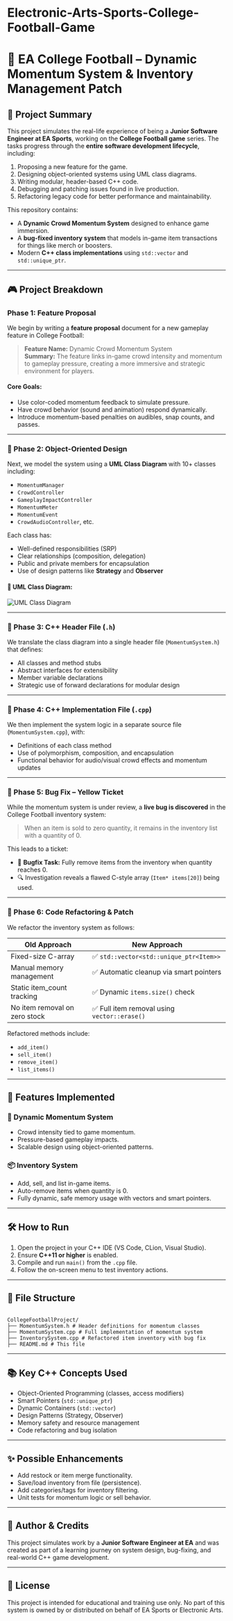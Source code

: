 # Electronic-Arts-Sports-College-Football-Game

# 🏈 EA College Football – Dynamic Momentum System & Inventory Management Patch

## 📘 Project Summary

This project simulates the real-life experience of being a **Junior Software Engineer at EA Sports**, working on the **College Football game** series. The tasks progress through the **entire software development lifecycle**, including:

1. Proposing a new feature for the game.
2. Designing object-oriented systems using UML class diagrams.
3. Writing modular, header-based C++ code.
4. Debugging and patching issues found in live production.
5. Refactoring legacy code for better performance and maintainability.

This repository contains:
- A **Dynamic Crowd Momentum System** designed to enhance game immersion.
- A **bug-fixed inventory system** that models in-game item transactions for things like merch or boosters.
- Modern **C++ class implementations** using `std::vector` and `std::unique_ptr`.

---

## 🎮 Project Breakdown

### Phase 1: Feature Proposal

We begin by writing a **feature proposal** document for a new gameplay feature in College Football:

> **Feature Name:** Dynamic Crowd Momentum System  
> **Summary:** The feature links in-game crowd intensity and momentum to gameplay pressure, creating a more immersive and strategic environment for players.

#### Core Goals:
- Use color-coded momentum feedback to simulate pressure.
- Have crowd behavior (sound and animation) respond dynamically.
- Introduce momentum-based penalties on audibles, snap counts, and passes.

---

### 🧩 Phase 2: Object-Oriented Design

Next, we model the system using a **UML Class Diagram** with 10+ classes including:
- `MomentumManager`
- `CrowdController`
- `GameplayImpactController`
- `MomentumMeter`
- `MomentumEvent`
- `CrowdAudioController`, etc.

Each class has:
- Well-defined responsibilities (SRP)
- Clear relationships (composition, delegation)
- Public and private members for encapsulation
- Use of design patterns like **Strategy** and **Observer**

#### 📌 UML Class Diagram:

![UML Class Diagram](Class%20Diagram.png)

---

### 🧠 Phase 3: C++ Header File (`.h`)

We translate the class diagram into a single header file (`MomentumSystem.h`) that defines:
- All classes and method stubs
- Abstract interfaces for extensibility
- Member variable declarations
- Strategic use of forward declarations for modular design

---

### 🔧 Phase 4: C++ Implementation File (`.cpp`)

We then implement the system logic in a separate source file (`MomentumSystem.cpp`), with:
- Definitions of each class method
- Use of polymorphism, composition, and encapsulation
- Functional behavior for audio/visual crowd effects and momentum updates

---

### 🐞 Phase 5: Bug Fix – Yellow Ticket

While the momentum system is under review, a **live bug is discovered** in the College Football inventory system:
> When an item is sold to zero quantity, it remains in the inventory list with a quantity of 0.

This leads to a ticket:
- 📄 **Bugfix Task:** Fully remove items from the inventory when quantity reaches 0.
- 🔍 Investigation reveals a flawed C-style array (`Item* items[20]`) being used.

---

### 🔁 Phase 6: Code Refactoring & Patch

We refactor the inventory system as follows:

| Old Approach                    | New Approach                                  |
|--------------------------------|-----------------------------------------------|
| Fixed-size C-array             | ✅ `std::vector<std::unique_ptr<Item>>`       |
| Manual memory management       | ✅ Automatic cleanup via smart pointers       |
| Static item_count tracking     | ✅ Dynamic `items.size()` check               |
| No item removal on zero stock  | ✅ Full item removal using `vector::erase()`  |

Refactored methods include:
- `add_item()`
- `sell_item()`
- `remove_item()`
- `list_items()`

---

## 🔩 Features Implemented

### 🎯 Dynamic Momentum System
- Crowd intensity tied to game momentum.
- Pressure-based gameplay impacts.
- Scalable design using object-oriented patterns.

### 📦 Inventory System
- Add, sell, and list in-game items.
- Auto-remove items when quantity is 0.
- Fully dynamic, safe memory usage with vectors and smart pointers.

---

## 🛠 How to Run

1. Open the project in your C++ IDE (VS Code, CLion, Visual Studio).
2. Ensure **C++11 or higher** is enabled.
3. Compile and run `main()` from the `.cpp` file.
4. Follow the on-screen menu to test inventory actions.

---

## 📂 File Structure

```

CollegeFootballProject/
├── MomentumSystem.h # Header definitions for momentum classes
├── MomentumSystem.cpp # Full implementation of momentum system
├── InventorySystem.cpp # Refactored item inventory with bug fix
├── README.md # This file

```


---

## 📚 Key C++ Concepts Used

- Object-Oriented Programming (classes, access modifiers)
- Smart Pointers (`std::unique_ptr`)
- Dynamic Containers (`std::vector`)
- Design Patterns (Strategy, Observer)
- Memory safety and resource management
- Code refactoring and bug isolation

---

## ✨ Possible Enhancements

- Add restock or item merge functionality.
- Save/load inventory from file (persistence).
- Add categories/tags for inventory filtering.
- Unit tests for momentum logic or sell behavior.

---

## 👥 Author & Credits

This project simulates work by a **Junior Software Engineer at EA** and was created as part of a learning journey on system design, bug-fixing, and real-world C++ game development.

---

## 🧾 License

This project is intended for educational and training use only. No part of this system is owned by or distributed on behalf of EA Sports or Electronic Arts.


